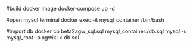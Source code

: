 #build docker image
docker-compose up -d

#open mysql terminal
docker exec -it mysql_container /bin/bash


#import db
docker cp beta2agw_sql.sql mysql_container:/db.sql
mysql -u mysql_root -p agwiki < db.sql

